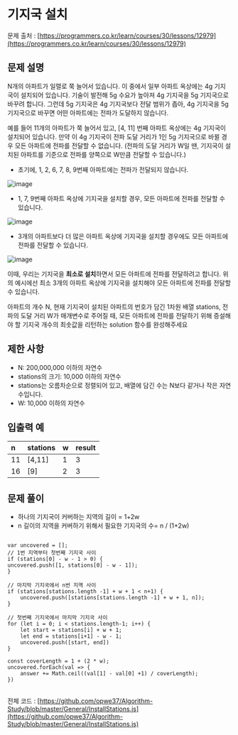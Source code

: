 # 기지국 설치
문제 출처 : [https://programmers.co.kr/learn/courses/30/lessons/12979](https://programmers.co.kr/learn/courses/30/lessons/12979)

## 문제 설명


N개의 아파트가 일렬로 쭉 늘어서 있습니다. 이 중에서 일부 아파트 옥상에는 4g 기지국이 설치되어 있습니다. 기술이 발전해 5g 수요가 높아져 4g 기지국을 5g 기지국으로 바꾸려 합니다. 그런데 5g 기지국은 4g 기지국보다 전달 범위가 좁아, 4g 기지국을 5g 기지국으로 바꾸면 어떤 아파트에는 전파가 도달하지 않습니다.

예를 들어 11개의 아파트가 쭉 늘어서 있고, [4, 11] 번째 아파트 옥상에는 4g 기지국이 설치되어 있습니다. 만약 이 4g 기지국이 전파 도달 거리가 1인 5g 기지국으로 바뀔 경우 모든 아파트에 전파를 전달할 수 없습니다. (전파의 도달 거리가 W일 땐, 기지국이 설치된 아파트를 기준으로 전파를 양쪽으로 W만큼 전달할 수 있습니다.)

-   초기에, 1, 2, 6, 7, 8, 9번째 아파트에는 전파가 전달되지 않습니다.

![image](https://res.cloudinary.com/jistring93/image/upload/v1492073407/%EA%B8%B0%EC%A7%80%EA%B5%AD%EC%84%A4%EC%B9%981_pvskxt.png)

-   1, 7, 9번째 아파트 옥상에 기지국을 설치할 경우, 모든 아파트에 전파를 전달할 수 있습니다.

![image](https://res.cloudinary.com/jistring93/image/upload/v1492073617/%EA%B8%B0%EC%A7%80%EA%B5%AD%EC%84%A4%EC%B9%982_kml0pb.png)

-   3개의 아파트보다 더 많은 아파트 옥상에 기지국을 설치할 경우에도 모든 아파트에 전파를 전달할 수 있습니다.

![image](https://res.cloudinary.com/jistring93/image/upload/v1492073725/%EA%B8%B0%EC%A7%80%EA%B5%AD%EC%84%A4%EC%B9%983_xhv7r3.png)

이때, 우리는 기지국을  **최소로 설치**하면서 모든 아파트에 전파를 전달하려고 합니다. 위의 예시에선 최소 3개의 아파트 옥상에 기지국을 설치해야 모든 아파트에 전파를 전달할 수 있습니다.

아파트의 개수 N, 현재 기지국이 설치된 아파트의 번호가 담긴 1차원 배열 stations, 전파의 도달 거리 W가 매개변수로 주어질 때, 모든 아파트에 전파를 전달하기 위해 증설해야 할 기지국 개수의 최솟값을 리턴하는 solution 함수를 완성해주세요

## 제한 사항

-   N: 200,000,000 이하의 자연수
-   stations의 크기: 10,000 이하의 자연수
-   stations는 오름차순으로 정렬되어 있고, 배열에 담긴 수는 N보다 같거나 작은 자연수입니다.
-   W: 10,000 이하의 자연수

## 입출력 예

n|stations|w|result
|:----|:----|:----|:----
11|[4,11]|1|3
16|[9]|2|3

## 문제 풀이

- 하나의 기지국이 커버하는 지역의 길이 = 1+2w
- n 길이의 지역을 커버하기 위해서 필요한 기지국의 수= n / (1+2w)
<pre>
<code>
var uncovered = [];
// 1번 지역부터 첫번째 기지국 사이
if (stations[0] - w - 1 > 0) {
uncovered.push([1, stations[0] - w - 1]);
}

// 마지막 기지국에서 n번 지역 사이
if (stations[stations.length -1] + w + 1 < n+1) {
	uncovered.push([stations[stations.length -1] + w + 1, n]);
}

// 첫번째 기지국에서 마지막 기지국 사이
for (let i = 0; i < stations.length-1; i++) {
	let start = stations[i] + w + 1;
	let end = stations[i+1] - w - 1;
	uncovered.push([start, end])
}

const coverLength = 1 + (2 * w);
uncovered.forEach(val => {
	answer += Math.ceil((val[1] - val[0] +1) / coverLength);
})
</code>
</pre>
전체 코드 : [https://github.com/opwe37/Algorithm-Study/blob/master/General/InstallStations.js](https://github.com/opwe37/Algorithm-Study/blob/master/General/InstallStations.js)
